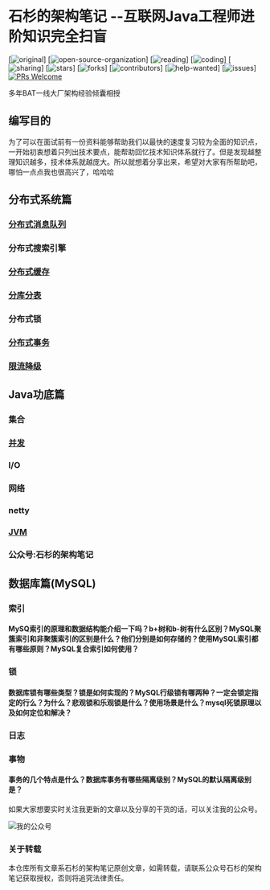 # 石杉的架构笔记 --互联网Java工程师进阶知识完全扫盲

[![original](https://badgen.net/badge/original/%E4%B8%AD%E5%8D%8E%E7%9F%B3%E6%9D%89/orange)]
[![open-source-organization](https://badgen.net/badge/organization/join%20us/138c7b)]
[![reading](https://badgen.net/badge/books/read%20together/cyan)]
[![coding](https://badgen.net/badge/leetcode/coding%20together/cyan)]
[![sharing](https://badgen.net/badge/readers/share%20together/cyan)]
[![stars](https://badgen.net/github/stars/doocs/wulimax/reactApp)]
[![forks](https://badgen.net/github/forks/wulimax/reactApp)]
[![contributors](https://badgen.net/github/contributors/wulimax/reactApp)]
[![help-wanted](https://badgen.net/github/label-issues/wulimax/reactApp/help%20wanted/open)]
[![issues](https://badgen.net/github/open-issues/wulimax/reactApp)]
[![PRs Welcome](https://badgen.net/badge/PRs/welcome/green)](http://makeapullrequest.com)

多年BAT一线大厂架构经验倾囊相授





## 编写目的

为了可以在面试前有一份资料能够帮助我们以最快的速度复习较为全面的知识点，一开始初衷想着只列出技术要点，能帮助回忆技术知识体系就行了。但是发现越整理知识越多，技术体系就越庞大。所以就想着分享出来，希望对大家有所帮助吧，哪怕一点点我也很高兴了，哈哈哈


## 分布式系统篇

### [分布式消息队列](https://github.com/wulimax/reactApp/tree/master/docs/DistributedMessageQueue)
### 分布式搜索引擎
### [分布式缓存](https://github.com/wulimax/reactApp/blob/master/docs/DistributedCache/README.md) 

### [分库分表](https://github.com/wulimax/reactApp/tree/master/docs/DatabaseSharding)
### 分布式锁 
### [分布式事务](https://github.com/wulimax/reactApp/blob/master/docs/DistributedTransaction/README.md)
### [限流降级](https://github.com/wulimax/reactApp/blob/master/docs/RateLimit/README.md)



## Java功底篇
### 集合
### [并发](https://github.com/wulimax/reactApp/blob/master/docs/DataConcurrent/README.md)

### I/O


### 网络
### netty

### [JVM](https://github.com/wulimax/reactApp/blob/master/docs/ZhJVM/README.md)


### 公众号:石杉的架构笔记


## 数据库篇(MySQL)
### 索引
#### MySQ索引的原理和数据结构能介绍一下吗？b+树和b-树有什么区别？MySQL聚簇索引和非聚簇索引的区别是什么？他们分别是如何存储的？使用MySQL索引都有哪些原则？MySQL复合索引如何使用？
### 锁
#### 数据库锁有哪些类型？锁是如何实现的？MySQL行级锁有哪两种？一定会锁定指定的行么？为什么？悲观锁和乐观锁是什么？使用场景是什么？mysql死锁原理以及如何定位和解决？
### 日志
### 事物
#### 事务的几个特点是什么？数据库事务有哪些隔离级别？MySQL的默认隔离级别是？

如果大家想要实时关注我更新的文章以及分享的干货的话，可以关注我的公众号。

![我的公众号](https://github.com/wulimax/reactApp/blob/master/docs/PublicImage/shishan100.jpg)


### 关于转载
本仓库所有文章系石杉的架构笔记原创文章，如需转载，请联系公众号石杉的架构笔记获取授权，否则将追究法律责任。








